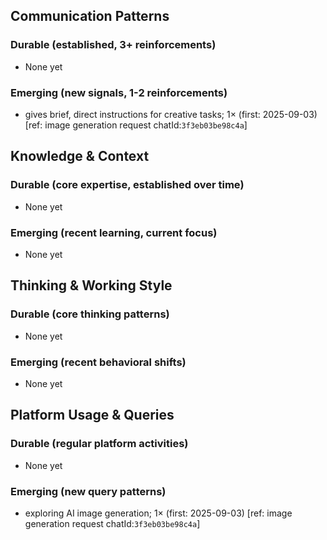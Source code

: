 ## Communication Patterns
### Durable (established, 3+ reinforcements)
- None yet

### Emerging (new signals, 1-2 reinforcements)
- gives brief, direct instructions for creative tasks; 1× (first: 2025-09-03) [ref: image generation request chatId:`3f3eb03be98c4a`]

## Knowledge & Context
### Durable (core expertise, established over time)
- None yet

### Emerging (recent learning, current focus)
- None yet

## Thinking & Working Style
### Durable (core thinking patterns)
- None yet

### Emerging (recent behavioral shifts)
- None yet

## Platform Usage & Queries
### Durable (regular platform activities)
- None yet

### Emerging (new query patterns)
- exploring AI image generation; 1× (first: 2025-09-03) [ref: image generation request chatId:`3f3eb03be98c4a`]